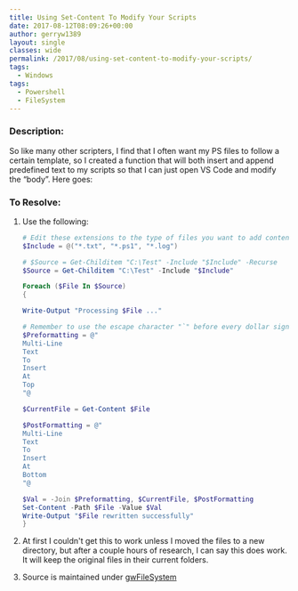 ```yaml
---
title: Using Set-Content To Modify Your Scripts
date: 2017-08-12T08:09:26+00:00
author: gerryw1389
layout: single
classes: wide
permalink: /2017/08/using-set-content-to-modify-your-scripts/
tags:
  - Windows
tags:
  - Powershell
  - FileSystem
---
```

<!--more-->

### Description:

So like many other scripters, I find that I often want my PS files to follow a certain template, so I created a function that will both insert and append predefined text to my scripts so that I can just open VS Code and modify the &#8220;body&#8221;. Here goes:

### To Resolve:

1. Use the following:

   ```powershell
   # Edit these extensions to the type of files you want to add content to.
   $Include = @("*.txt", "*.ps1", "*.log")

   # $Source = Get-Childitem "C:\Test" -Include "$Include" -Recurse
   $Source = Get-Childitem "C:\Test" -Include "$Include"

   Foreach ($File In $Source)
   {

   Write-Output "Processing $File ..." 

   # Remember to use the escape character "`" before every dollar sign and ` character. For example `$myVar and ``r``n (new line)
   $Preformatting = @"
   Multi-Line
   Text
   To
   Insert
   At
   Top
   "@

   $CurrentFile = Get-Content $File

   $PostFormatting = @"
   Multi-Line
   Text
   To
   Insert
   At
   Bottom
   "@

   $Val = -Join $Preformatting, $CurrentFile, $PostFormatting
   Set-Content -Path $File -Value $Val
   Write-Output "$File rewritten successfully"
   }
   ```

2. At first I couldn't get this to work unless I moved the files to a new directory, but after a couple hours of research, I can say this does work. It will keep the original files in their current folders.

3. Source is maintained under [gwFileSystem](https://github.com/gerryw1389/powershell/blob/main/gwFilesystem/Public/Set-PreformattedContent.ps1)